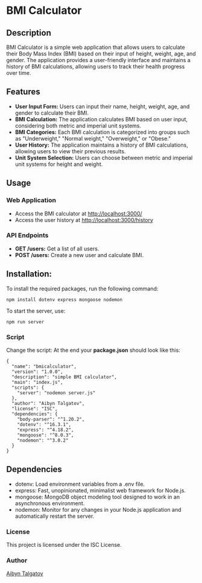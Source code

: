 # BMI Calculator

## Description

BMI Calculator is a simple web application that allows users to calculate their Body Mass Index (BMI) based on their input of height, weight, age, and gender. The application provides a user-friendly interface and maintains a history of BMI calculations, allowing users to track their health progress over time.

## Features

- **User Input Form:** Users can input their name, height, weight, age, and gender to calculate their BMI.
- **BMI Calculation:** The application calculates BMI based on user input, considering both metric and imperial unit systems.
- **BMI Categories:** Each BMI calculation is categorized into groups such as "Underweight," "Normal weight," "Overweight," or "Obese."
- **User History:** The application maintains a history of BMI calculations, allowing users to view their previous results.
- **Unit System Selection:** Users can choose between metric and imperial unit systems for height and weight.

## Usage

### Web Application

- Access the BMI calculator at [http://localhost:3000/](http://localhost:your_port/)
- Access the user history at [http://localhost:3000/history](http://localhost:your_port/history)

### API Endpoints

- **GET /users:** Get a list of all users.
- **POST /users:** Create a new user and calculate BMI.

## Installation:
To install the required packages, run the following command:
```
npm install dotenv express mongoose nodemon
```
To start the server, use:
```
npm run server
```

### Script
Change the script: At the end your **package.json** should look like this:
```
{
  "name": "bmicalculator",
  "version": "1.0.0",
  "description": "simple BMI calculator",
  "main": "index.js",
  "scripts": {
    "server": "nodemon server.js"
  },
  "author": "Aibyn Talgatov",
  "license": "ISC",
  "dependencies": {
    "body-parser": "^1.20.2",
    "dotenv": "^16.3.1",
    "express": "^4.18.2",
    "mongoose": "^8.0.3",
    "nodemon": "^3.0.2"
  }
}
```

## Dependencies
* dotenv: Load environment variables from a .env file.
* express: Fast, unopinionated, minimalist web framework for Node.js.
* mongoose: MongoDB object modeling tool designed to work in an asynchronous environment.
* nodemon: Monitor for any changes in your Node.js application and automatically restart the server.
### License
This project is licensed under the ISC License.

### Author
[Aibyn Talgatov](https://t.me/a1byn)


